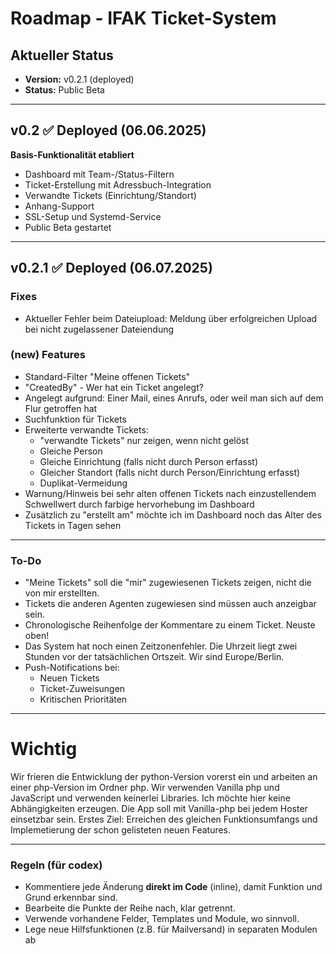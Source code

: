 # Roadmap - IFAK Ticket-System

## Aktueller Status
- **Version:** v0.2.1 (deployed)
- **Status:** Public Beta

---

## v0.2 ✅ **Deployed** (06.06.2025)
**Basis-Funktionalität etabliert**
- Dashboard mit Team-/Status-Filtern
- Ticket-Erstellung mit Adressbuch-Integration
- Verwandte Tickets (Einrichtung/Standort)
- Anhang-Support
- SSL-Setup und Systemd-Service
- Public Beta gestartet

---

## v0.2.1 ✅ **Deployed** (06.07.2025)

### Fixes

- Aktueller Fehler beim Dateiupload: Meldung über erfolgreichen Upload bei nicht zugelassener Dateiendung

### (new) Features

- Standard-Filter "Meine offenen Tickets"
- "CreatedBy" - Wer hat ein Ticket angelegt?
- Angelegt aufgrund: Einer Mail, eines Anrufs, oder weil man sich auf dem Flur getroffen hat
- Suchfunktion für Tickets
- Erweiterte verwandte Tickets:
  - "verwandte Tickets" nur zeigen, wenn nicht gelöst
  - Gleiche Person
  - Gleiche Einrichtung (falls nicht durch Person erfasst)
  - Gleicher Standort (falls nicht durch Person/Einrichtung erfasst)
  - Duplikat-Vermeidung
- Warnung/Hinweis bei sehr alten offenen Tickets nach einzustellendem Schwellwert durch farbige hervorhebung im Dashboard
- Zusätzlich zu "erstellt am" möchte ich im Dashboard noch das Alter des Tickets in Tagen sehen

---

### To-Do

- "Meine Tickets" soll die "mir" zugewiesenen Tickets zeigen, nicht die von mir erstellten.
- Tickets die anderen Agenten zugewiesen sind müssen auch anzeigbar sein.
- Chronologische Reihenfolge der Kommentare zu einem Ticket. Neuste oben!
- Das System hat noch einen Zeitzonenfehler. Die Uhrzeit liegt zwei Stunden vor der tatsächlichen Ortszeit. Wir sind Europe/Berlin.
- Push-Notifications bei:
  - Neuen Tickets
  - Ticket-Zuweisungen
  - Kritischen Prioritäten

---

# Wichtig

Wir frieren die Entwicklung der python-Version vorerst ein und arbeiten an einer php-Version im Ordner php.
Wir verwenden Vanilla php und JavaScript und verwenden keinerlei Libraries. Ich möchte hier keine Abhängigkeiten erzeugen. Die App soll mit Vanilla-php bei jedem Hoster einsetzbar sein.
Erstes Ziel: Erreichen des gleichen Funktionsumfangs und Implemetierung der schon gelisteten neuen Features.

---

### Regeln (für codex)
- Kommentiere jede Änderung **direkt im Code** (inline), damit Funktion und Grund erkennbar sind.
- Bearbeite die Punkte der Reihe nach, klar getrennt.
- Verwende vorhandene Felder, Templates und Module, wo sinnvoll.
- Lege neue Hilfsfunktionen (z.B. für Mailversand) in separaten Modulen ab
